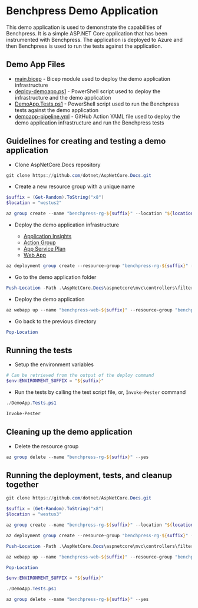 # Benchpress Demo Application

This demo application is used to demonstrate the capabilities of Benchpress. It is a simple ASP.NET Core application that has been instrumented with Benchpress. The application is deployed to Azure and then Benchpress is used to run the tests against the application.

## Demo App Files

* [main.bicep](main.bicep) - Bicep module used to deploy the demo application infrastructure
* [deploy-demoapp.ps1](deploy-demoapp.ps1) - PowerShell script used to deploy the infrastructure and the demo application
* [DemoApp.Tests.ps1](DemoApp.Tests.ps1) - PowerShell script used to run the Benchpress tests against the demo application
* [demoapp-pipeline.yml](demoapp-pipeline.yml) - GitHub Action YAML file used to deploy the demo application infrastructure and run the Benchpress tests

## Guidelines for creating and testing a demo application

* Clone AspNetCore.Docs repository

```powershell
git clone https://github.com/dotnet/AspNetCore.Docs.git
```

* Create a new resource group with a unique name

```powershell
$suffix = (Get-Random).ToString("x8")
$location = "westus2"

az group create --name "benchpress-rg-${suffix}" --location "${location}"
```

* Deploy the demo application infrastructure

  * [Application Insights](https://learn.microsoft.com/en-us/azure/azure-monitor/app/app-insights-overview?tabs=net)
  * [Action Group](https://learn.microsoft.com/en-us/azure/azure-monitor/alerts/action-groups)
  * [App Service Plan](https://learn.microsoft.com/en-us/azure/app-service/overview)
  * [Web App](https://azure.microsoft.com/en-us/products/app-service/web)

```powershell
az deployment group create --resource-group "benchpress-rg-${suffix}" --template-file "main.bicep" --parameters suffix="${suffix}"
```

* Go to the demo application folder

```powershell
Push-Location -Path .\AspNetCore.Docs\aspnetcore\mvc\controllers\filters\samples\6.x\FiltersSample
```

* Deploy the demo application

```powershell
az webapp up --name "benchpress-web-${suffix}" --resource-group "benchpress-rg-${suffix}" --location "${location}" --sku "F1"
```

* Go back to the previous directory

```powershell
Pop-Location
```

## Running the tests

* Setup the environment variables

```powershell
# Can be retrieved from the output of the deploy command
$env:ENVIRONMENT_SUFFIX = "${suffix}"
```

* Run the tests by calling the test script file, or, `Invoke-Pester` command

```powershell
./DemoApp.Tests.ps1
```

```powershell
Invoke-Pester
```

## Cleaning up the demo application

* Delete the resource group

```powershell
az group delete --name "benchpress-rg-${suffix}" --yes
```

## Running the deployment, tests, and cleanup together

```powershell
git clone https://github.com/dotnet/AspNetCore.Docs.git

$suffix = (Get-Random).ToString("x8")
$location = "westus3"

az group create --name "benchpress-rg-${suffix}" --location "${location}"

az deployment group create --resource-group "benchpress-rg-${suffix}" --template-file "main.bicep" --parameters suffix="${suffix}"

Push-Location -Path .\AspNetCore.Docs\aspnetcore\mvc\controllers\filters\samples\6.x\FiltersSample

az webapp up --name "benchpress-web-${suffix}" --resource-group "benchpress-rg-${suffix}" --location "${location}" --sku "F1"

Pop-Location

$env:ENVIRONMENT_SUFFIX = "${suffix}"

./DemoApp.Tests.ps1

az group delete --name "benchpress-rg-${suffix}" --yes
```
